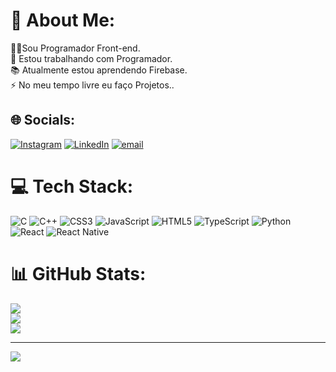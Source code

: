 # 💫 About Me:
👩‍💻Sou Programador Front-end.<br>🔭 Estou trabalhando com Programador.<br>📚  Atualmente estou aprendendo  Firebase.<br>⚡ No meu tempo livre eu  faço Projetos..


## 🌐 Socials:
[![Instagram](https://img.shields.io/badge/Instagram-%23E4405F.svg?logo=Instagram&logoColor=white)](https://instagram.com/https://www.instagram.com/caiogomesbroficiall/) [![LinkedIn](https://img.shields.io/badge/LinkedIn-%230077B5.svg?logo=linkedin&logoColor=white)](https://linkedin.com/in/https://www.linkedin.com/in/caio-santiago-27764533a/) [![email](https://img.shields.io/badge/Email-D14836?logo=gmail&logoColor=white)](mailto:caiosantiago0987sg@gmail.com) 

# 💻 Tech Stack:
![C](https://img.shields.io/badge/c-%2300599C.svg?style=for-the-badge&logo=c&logoColor=white) ![C++](https://img.shields.io/badge/c++-%2300599C.svg?style=for-the-badge&logo=c%2B%2B&logoColor=white) ![CSS3](https://img.shields.io/badge/css3-%231572B6.svg?style=for-the-badge&logo=css3&logoColor=white) ![JavaScript](https://img.shields.io/badge/javascript-%23323330.svg?style=for-the-badge&logo=javascript&logoColor=%23F7DF1E) ![HTML5](https://img.shields.io/badge/html5-%23E34F26.svg?style=for-the-badge&logo=html5&logoColor=white) ![TypeScript](https://img.shields.io/badge/typescript-%23007ACC.svg?style=for-the-badge&logo=typescript&logoColor=white) ![Python](https://img.shields.io/badge/python-3670A0?style=for-the-badge&logo=python&logoColor=ffdd54) ![React](https://img.shields.io/badge/react-%2320232a.svg?style=for-the-badge&logo=react&logoColor=%2361DAFB) ![React Native](https://img.shields.io/badge/react_native-%2320232a.svg?style=for-the-badge&logo=react&logoColor=%2361DAFB)
# 📊 GitHub Stats:
![](https://github-readme-stats.vercel.app/api?username=caiosantiagotr&theme=merko&hide_border=false&include_all_commits=false&count_private=false)<br/>
![](https://nirzak-streak-stats.vercel.app/?user=caiosantiagotr&theme=merko&hide_border=false)<br/>
![](https://github-readme-stats.vercel.app/api/top-langs/?username=caiosantiagotr&theme=merko&hide_border=false&include_all_commits=false&count_private=false&layout=compact)

---
[![](https://visitcount.itsvg.in/api?id=caiosantiagotr&icon=0&color=0)](https://visitcount.itsvg.in)

<!-- Proudly created with GPRM ( https://gprm.itsvg.in ) -->
